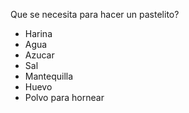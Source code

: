 Que se necesita para hacer un pastelito?

- Harina
- Agua
- Azucar
- Sal
- Mantequilla
- Huevo
- Polvo para hornear